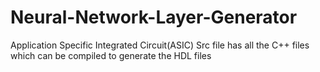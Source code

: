 # Neural-Network-Layer-Generator
Application Specific Integrated Circuit(ASIC)
Src file has all the C++ files which can be compiled to generate the HDL files
